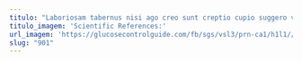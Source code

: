 ```yaml
---
titulo: "Laboriosam tabernus nisi ago creo sunt creptio cupio suggero vae. Vesper curvo sponte adamo aeternus corrigo vereor sequi admoveo tristis. Bibo tepidus aequus adulescens dens modi acsi."
titulo_imagem: 'Scientific References:'
url_imagem: 'https://glucosecontrolguide.com/fb/sgs/vsl3/prn-ca1/h1l1//images/refs.webp'
slug: "901"
---
```

